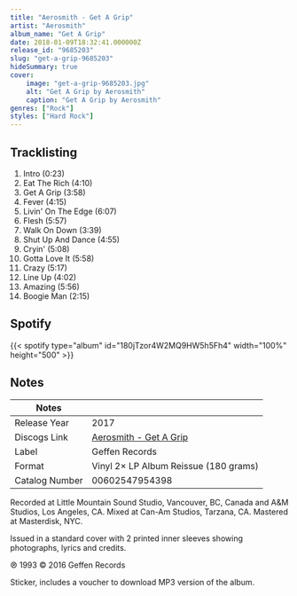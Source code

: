 ```yaml
---
title: "Aerosmith - Get A Grip"
artist: "Aerosmith"
album_name: "Get A Grip"
date: 2018-01-09T18:32:41.000000Z
release_id: "9685203"
slug: "get-a-grip-9685203"
hideSummary: true
cover:
    image: "get-a-grip-9685203.jpg"
    alt: "Get A Grip by Aerosmith"
    caption: "Get A Grip by Aerosmith"
genres: ["Rock"]
styles: ["Hard Rock"]
---
```


## Tracklisting
1. Intro (0:23)
2. Eat The Rich (4:10)
3. Get A Grip (3:58)
4. Fever (4:15)
5. Livin' On The Edge (6:07)
6. Flesh (5:57)
7. Walk On Down (3:39)
8. Shut Up And Dance (4:55)
9. Cryin' (5:08)
10. Gotta Love It (5:58)
11. Crazy (5:17)
12. Line Up (4:02)
13. Amazing (5:56)
14. Boogie Man (2:15)


## Spotify
{{< spotify type="album" id="180jTzor4W2MQ9HW5h5Fh4" width="100%" height="500" >}}



## Notes
| Notes          |             |
| ---------------| ----------- |
| Release Year   | 2017 |
| Discogs Link   | [Aerosmith - Get A Grip](https://www.discogs.com/release/9685203-Aerosmith-Get-A-Grip) |
| Label          | Geffen Records |
| Format         | Vinyl 2× LP Album Reissue (180 grams) |
| Catalog Number | 00602547954398 |

Recorded at Little Mountain Sound Studio, Vancouver, BC, Canada and A&M Studios, Los Angeles, CA.
Mixed at Can-Am Studios, Tarzana, CA.
Mastered at Masterdisk, NYC.

Issued in a standard cover with 2 printed inner sleeves showing photographs, lyrics and credits. 

℗ 1993 © 2016 Geffen Records

Sticker, includes a voucher to download MP3 version of the album.
